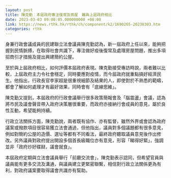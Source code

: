 ```yaml
---
layout: post
title: 陳克勤︰本屆政府專注復常及房屋　難與上屆政府相比
date: 2023-03-03 09:08:05.000000000 +08:00
link: https://news.rthk.hk/rthk/ch/component/k2/1690265-20230303.htm
categories: rthk
---
```


身兼行政會議成員的民建聯立法會議員陳克勤認為，新一屆政府上任以來，能夠把握到民情脈搏，在取得社會共識下，專注做好疫後復常及處理房屋問題，推出多項招商引才措施及提出興建簡約公屋。

至於與上屆政府相比，如何評價本屆政府表現。陳克勤接受專訪時說，兩者難以比較，上屆政府主力令社會穩定，同時要應對疫情，而今屆政府就重點搞好經濟民生。他指出，行政長官李家超是很重視細節及結果的人，即使對於不熟悉的範疇，都會了解如何處理才有最好效果，同時會有「底線思維」。

陳克勤又提到，本屆政府的行政會議舉行很多政策簡報會及「腦震盪」會議，認為將市民及議會聲音帶入政府決策層很重要，而政府亦接納行會成員的意見，屬於良性互動，希望能夠持續。

行政立法關係方面，陳克勤說，兩者既有協作、亦有監督，雖然外界或會認為政府議案或撥款項目很容易獲立法會通過，但他指出，議員對多個議題都有很多意見，例如對簡約公屋的造價、選址等都有不同看法，最終政府聽取議員意見後作出修改。另外議員對政府提出開設多個首長級職位亦有意見，形容「睇得好緊」，強調並非「政府炒好碟餸，議會就食」。

本屆政府定期與立法會議員舉行「前廳交流會」，陳克勤表示認同，但希望官員與議員能有更多交流及溝通，與議員建立更緊密聯繫，相信對行政立法關係更為有利，對政府議案要取得議會共識亦有幫助。
